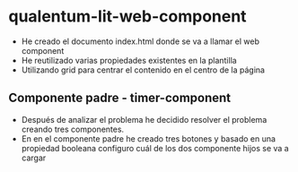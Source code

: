 # qualentum-lit-web-component
- He creado el documento index.html donde se va a llamar el web component
- He reutilizado varias propiedades existentes en la plantilla 
- Utilizando grid para centrar el contenido en el centro de la página

## Componente padre - timer-component
- Después de analizar el problema he decidido resolver el problema creando tres componentes.
- En en el componente padre he creado tres botones y basado en una propiedad booleana configuro cuál de los dos componente hijos se va a cargar

